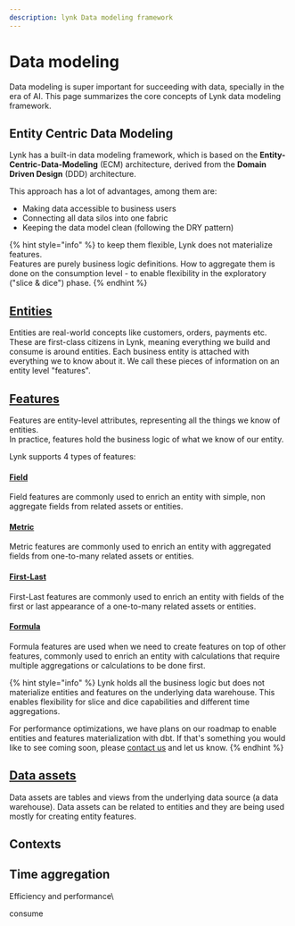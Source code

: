 ```yaml
---
description: lynk Data modeling framework
---
```


# Data modeling

Data modeling is super important for succeeding with data, specially in the era of AI. This page summarizes the core concepts of Lynk data modeling framework.

## Entity Centric Data Modeling

Lynk has a built-in data modeling framework, which is based on the **Entity-Centric-Data-Modeling** (ECM) architecture, derived from the **Domain Driven Design** (DDD) architecture.&#x20;

This approach has a lot of advantages, among them are:

* Making data accessible to business users
* Connecting all data silos into one fabric
* Keeping the data model clean (following the DRY pattern)

{% hint style="info" %}
to keep them flexible, Lynk does not materialize features.\
Features are purely business logic definitions. How to aggregate them is done on the consumption level - to enable flexibility in the exploratory ("slice & dice") phase.
{% endhint %}

## [Entities](entities/)

Entities are real-world concepts like customers, orders, payments etc.  These are first-class citizens in Lynk, meaning everything we build and consume is around entities. Each business entity is attached with everything we to know about it. We call these pieces of information on an entity level "features".

## [Features](features/)

Features are entity-level attributes, representing all the things we know of entities. \
In practice, features hold the business logic of what we know of our entity.&#x20;

Lynk supports 4 types of features:

#### [Field](features/field.md)

Field features are commonly used to enrich an entity with simple, non aggregate fields from related assets or entities.

#### [Metric](features/metric.md)

Metric features are commonly used to enrich an entity with aggregated fields from one-to-many related assets or entities.&#x20;

#### [First-Last](features/first-last.md)

First-Last features are commonly used to enrich an entity with fields of the first or last appearance of a one-to-many related assets or entities.

#### [Formula](features/formula.md)

Formula features are used when we need to create features on top of other features, commonly used to enrich an entity with calculations that require multiple aggregations or calculations to be done first.

{% hint style="info" %}
Lynk holds all the business logic but does not materialize entities and features on the underlying data warehouse. This enables flexibility for slice and dice capabilities and different time aggregations.&#x20;

For performance optimizations, we have plans on our roadmap to enable entities and features materialization with dbt. If that's something you would like to see coming soon, please [contact us](https://www.getlynk.ai/book-a-demo) and let us know.
{% endhint %}

## [Data assets](data-assets.md)

Data assets are tables and views from the underlying data source (a data warehouse). Data assets can be related to entities and they are being used mostly for creating entity features.

## Contexts

## Time aggregation

Efficiency and performance\





consume
